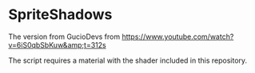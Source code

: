 # SpriteShadows
The version from GucioDevs from https://www.youtube.com/watch?v=6iS0qbSbKuw&amp;t=312s

The script requires a material with the shader included in this repository.
